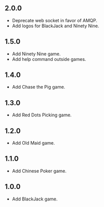 ## 2.0.0
- Deprecate web socket in favor of AMQP.
- Add logos for BlackJack and Ninety Nine.

## 1.5.0
- Add Ninety Nine game.
- Add help command outside games.

## 1.4.0
- Add Chase the Pig game.

## 1.3.0
- Add Red Dots Picking game.

## 1.2.0
- Add Old Maid game.

## 1.1.0
- Add Chinese Poker game.

## 1.0.0
- Add BlackJack game.